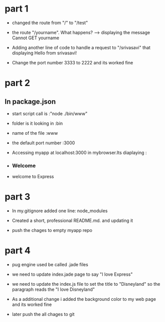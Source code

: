 
# part 1

* changed the route from "/" to "/test"

* the route "/yourname". What happens?  --> displaying the message Cannot GET yourname

* Adding another line of code to handle a request to "/srivasavi" that displaying Hello from srivasavi!

* Change the port number 3333 to 2222 and its worked fine

# part 2

## In package.json 

* start script call is :"node ./bin/www" 

* folder is it looking in :bin 

* name of the file :www

* the default port number :3000

* Accessing myapp at localhost:3000 in mybrowser.Its diaplaying :

* <h3> Welcome</h3>

* welcome to Express

# part 3

* In my.gitignore added one line:  node_modules

* Created a short, professional README.md. and updating it

* push the chages to empty myapp repo

# part 4

* pug engine used be called .jade files 

* we need to update index.jade page to say "I love Express"

* we need to update the index.js file to set the title to "Disneyland" so the paragraph reads the "I love Disneyland"

* As a additional change i added the background color to my web page and its worked fine

* later push the all chages to git 
